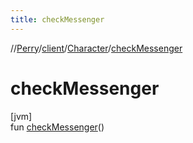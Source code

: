 ```yaml
---
title: checkMessenger
---
```

//[Perry](../../../index.html)/[client](../index.html)/[Character](index.html)/[checkMessenger](check-messenger.html)



# checkMessenger



[jvm]\
fun [checkMessenger](check-messenger.html)()




